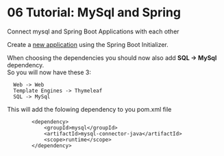 # 06 Tutorial: MySql and Spring
Connect mysql and Spring Boot Applications with each other

Create a [new application](https://github.com/Dat17i/03_hello_spring/blob/master/README.md) using the Spring Boot Initializer.

When choosing the dependencies you should now also add **SQL -> MySql** dependency.    
So you will now have these 3: 
````   
  Web -> Web
  Template Engines -> Thymeleaf
  SQL -> MySql
````    

This will add the folowing dependency to you pom.xml file

````   
 		<dependency>
			<groupId>mysql</groupId>
			<artifactId>mysql-connector-java</artifactId>
			<scope>runtime</scope>
		</dependency>
````

